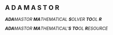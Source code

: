 ## A D A M A S T O R

_**ADA**MASTOR **MA**THEMATICAL **S**OLVER **TO**OL **R**_

_**ADA**MASTOR **MA**THEMATICAL'**S** **TO**OL **R**ESOURCE_